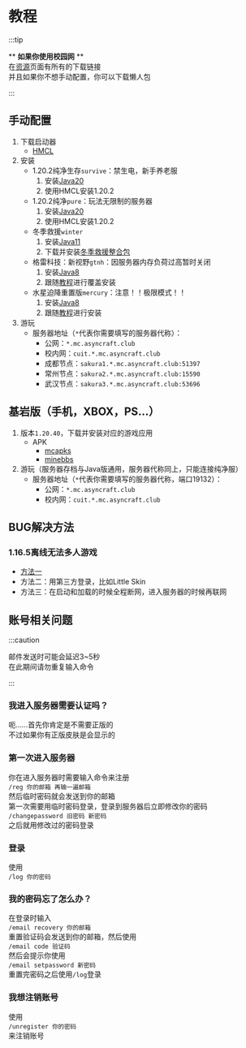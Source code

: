# 教程

:::tip

\*\* **如果你使用校园网** \*\*  
在[资源](./资源)页面有所有的下载链接  
并且如果你不想手动配置，你可以下载懒人包

:::

## 手动配置

1. 下载启动器
   + [HMCL](https://github.com/huanghongxun/HMCL/releases)
2. 安装
   + 1.20.2纯净生存`survive`：禁生电，新手养老服
     1. 安装[Java20](https://www.oracle.com/java/technologies/downloads/#java20)
     2. 使用HMCL安装1.20.2
   + 1.20.2纯净`pure`：玩法无限制的服务器
     1. 安装[Java20](https://www.oracle.com/java/technologies/downloads/#java20)
     2. 使用HMCL安装1.20.2
   + 冬季救援`winter`
     1. 安装[Java11](https://www.oracle.com/java/technologies/downloads/#java11)
     2. 下载并安装[冬季救援整合包](https://www.curseforge.com/minecraft/modpacks/the-winter-rescue)
   + 格雷科技：新视野`gtnh`：因服务器内存负荷过高暂时关闭
     1. 安装[Java8](https://www.oracle.com/java/technologies/downloads/#java8)
     2. 跟随[教程](https://gtnh.huijiwiki.com/p/371)进行覆盖安装
   + 水星迫降重置版`mercury`：注意！！极限模式！！
     1. 安装[Java8](https://www.oracle.com/java/technologies/downloads/#java8)
     2. 跟随[教程](https://docs.qq.com/doc/DYlB5WExYb0N1S2tK)进行安装
3. 游玩
   + 服务器地址（`*`代表你需要填写的服务器代称）：
     + 公网：`*.mc.asyncraft.club`
     + 校内网：`cuit.*.mc.asyncraft.club`
     + 成都节点：`sakura1.*.mc.asyncraft.club:51397`
     + 常州节点：`sakura2.*.mc.asyncraft.club:15590`
     + 武汉节点：`sakura3.*.mc.asyncraft.club:53696`

## 基岩版（手机，XBOX，PS...）

1. 版本`1.20.40`，下载并安装对应的游戏应用
   + APK
      + [mcapks](https://mcapks.net)
      + [minebbs](https://mc.minebbs.com)
2. 游玩（服务器存档与Java版通用，服务器代称同上，只能连接纯净服）
   + 服务器地址（`*`代表你需要填写的服务器代称，端口19132）：
      + 公网：`*.mc.asyncraft.club`
      + 校内网：`cuit.*.mc.asyncraft.club`

## BUG解决方法

### 1.16.5离线无法多人游戏

+ [方法一](https://www.bilibili.com/read/cv24474600/)
+ 方法二：用第三方登录，比如Little Skin
+ 方法三：在启动和加载的时候全程断网，进入服务器的时候再联网

## 账号相关问题

:::caution

邮件发送时可能会延迟3~5秒  
在此期间请勿重复输入命令

:::

### 我进入服务器需要认证吗？

呃……首先你肯定是不需要正版的  
不过如果你有正版皮肤是会显示的  

### 第一次进入服务器

你在进入服务器时需要输入命令来注册  
`/reg 你的邮箱 再输一遍邮箱`  
然后临时密码就会发送到你的邮箱  
第一次需要用临时密码登录，登录到服务器后立即修改你的密码  
`/changepassword 旧密码 新密码`  
之后就用修改过的密码登录

### 登录

使用  
`/log 你的密码`

### 我的密码忘了怎么办？

在登录时输入  
`/email recovery 你的邮箱`  
重置验证码会发送到你的邮箱，然后使用  
`/email code 验证码`  
然后会提示你使用  
`/email setpassword 新密码`  
重置完密码之后使用`/log`登录

### 我想注销账号

使用  
`/unregister 你的密码`  
来注销账号
